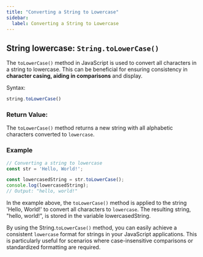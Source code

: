 ```yaml
---
title: "Converting a String to Lowercase"
sidebar:
  label: Converting a String to Lowercase
---
```

## String lowercase: `String.toLowerCase()`

The `toLowerCase()` method in JavaScript is used to convert all characters in a string to lowercase. This can be beneficial for ensuring consistency in **character casing, aiding in comparisons** and display.

Syntax:
```javascript
string.toLowerCase()
```

### Return Value:

The `toLowerCase()` method returns a new string with all alphabetic characters converted to `lowercase`.

### Example

```javascript
// Converting a string to lowercase
const str = 'Hello, World!';

const lowercasedString = str.toLowerCase();
console.log(lowercasedString);
// Output: "hello, world!"
```

In the example above, the `toLowerCase()` method is applied to the string 'Hello, World!' to convert all characters to `lowercase`. The resulting string, "hello, world!", is stored in the variable lowercasedString.

By using the String.`toLowerCase()` method, you can easily achieve a consistent `lowercase` format for strings in your JavaScript applications. This is particularly useful for scenarios where case-insensitive comparisons or standardized formatting are required.